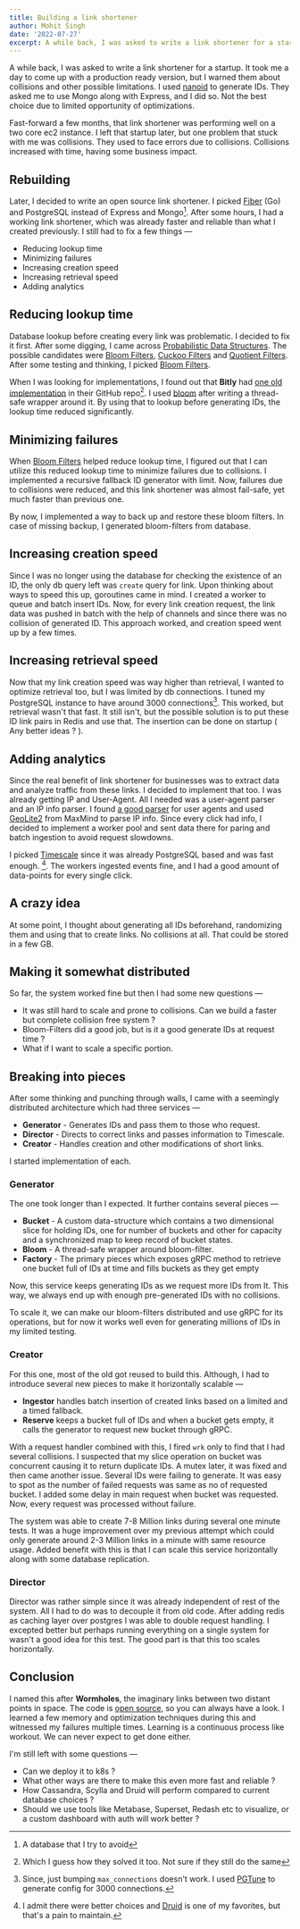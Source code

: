 ```yaml
---
title: Building a link shortener
author: Mohit Singh
date: '2022-07-27'
excerpt: A while back, I was asked to write a link shortener for a startup. It took me a day to come up with a production ready version but I warned them about collisions and other possible limitations.
---
```


A while back, I was asked to write a link shortener for a startup. It took me a day to come up with a production ready version, but I warned them about collisions and other possible limitations. I used [nanoid][nanoid] to generate IDs. They asked me to use Mongo along with Express, and I did so. Not the best choice due to limited opportunity of optimizations.

Fast-forward a few months, that link shortener was performing well on a two core ec2 instance. I left that startup later, but one problem that stuck with me was collisions. They used to face errors due to collisions. Collisions increased with time, having some business impact.

## Rebuilding

Later, I decided to write an open source link shortener. I picked [Fiber][fiber] (Go) and PostgreSQL instead of Express and Mongo[^1]. After some hours, I had a working link shortener, which was already faster and reliable than what I created previously. I still had to fix a few things &mdash;

- Reducing lookup time
- Minimizing failures
- Increasing creation speed
- Increasing retrieval speed
- Adding analytics

## Reducing lookup time

Database lookup before creating every link was problematic. I decided to fix it first. After some digging, I came across [Probabilistic Data Structures][pds]. The possible candidates were [Bloom Filters][bf], [Cuckoo Filters][cf] and [Quotient Filters][qf]. After some testing and thinking, I picked [Bloom Filters][bf].

When I was looking for implementations, I found out that **Bitly** had [one old implementation][dablooms] in their GitHub repo[^2]. I used [bloom][bloom] after writing a thread-safe wrapper around it. By using that to lookup before generating IDs, the lookup time reduced significantly.

## Minimizing failures

When [Bloom Filters][bf] helped reduce lookup time, I figured out that I can utilize this reduced lookup time to minimize failures due to collisions. I implemented a recursive fallback ID generator with limit. Now, failures due to collisions were reduced, and this link shortener was almost fail-safe, yet much faster than previous one.

By now, I implemented a way to back up and restore these bloom filters. In case of missing backup, I generated bloom-filters from database.

## Increasing creation speed

Since I was no longer using the database for checking the existence of an ID, the only db query left was `create` query for link. Upon thinking about ways to speed this up, goroutines came in mind. I created a worker to queue and batch insert IDs. Now, for every link creation request, the link data was pushed in batch with the help of channels and since there was no collision of generated ID. This approach worked, and creation speed went up by a few times.

## Increasing retrieval speed

Now that my link creation speed was way higher than retrieval, I wanted to optimize retrieval too, but I was limited by db connections. I tuned my PostgreSQL instance to have around 3000 connections[^3]. This worked, but retrieval wasn't that fast. It still isn't, but the possible solution is to put these ID link pairs in Redis and use that. The insertion can be done on startup ( Any better ideas ? ).

## Adding analytics

Since the real benefit of link shortener for businesses was to extract data and analyze traffic from these links. I decided to implement that too. I was already getting IP and User-Agent. All I needed was a user-agent parser and an IP info parser. I found [a good parser][ua] for user agents and used [GeoLite2][geolite2] from MaxMind to parse IP info. Since every click had info, I decided to implement a worker pool and sent data there for paring and batch ingestion to avoid request slowdowns.

I picked [Timescale][ts] since it was already PostgreSQL based and was fast enough. [^4]. The workers ingested events fine, and I had a good amount of data-points for every single click.

## A crazy idea

At some point, I thought about generating all IDs beforehand, randomizing them and using that to create links. No collisions at all. That could be stored in a few GB.

## Making it somewhat distributed

So far, the system worked fine but then I had some new questions &mdash;

- It was still hard to scale and prone to collisions. Can we build a faster but complete collision free system ?
- Bloom-Filters did a good job, but is it a good generate IDs at request time ?
- What if I want to scale a specific portion.

## Breaking into pieces

After some thinking and punching through walls, I came with a seemingly distributed architecture which had three services &mdash;

- **Generator** - Generates IDs and pass them to those who request.
- **Director** - Directs to correct links and passes information to Timescale.
- **Creator** - Handles creation and other modifications of short links.

I started implementation of each.

### Generator

The one took longer than I expected. It further contains several pieces &mdash;

- **Bucket** - A custom data-structure which contains a two dimensional slice for holding IDs, one for number of buckets and other for capacity and a synchronized map to keep record of bucket states.
- **Bloom** - A thread-safe wrapper around bloom-filter.
- **Factory** - The primary pieces which exposes gRPC method to retrieve one bucket full of IDs at time and fills buckets as they get empty

Now, this service keeps generating IDs as we request more IDs from It. This way, we always end up with enough pre-generated IDs with no collisions.

To scale it, we can make our bloom-filters distributed and use gRPC for its operations, but for now it works well even for generating millions of IDs in my limited testing.

### Creator

For this one, most of the old got reused to build this. Although, I had to introduce several new pieces to make it horizontally scalable &mdash;

- **Ingestor** handles batch insertion of created links based on a limited and a timed fallback.
- **Reserve** keeps a bucket full of IDs and when a bucket gets empty, it calls the generator to request new bucket through gRPC.

With a request handler combined with this, I fired `wrk` only to find that I had several collisions. I suspected that my slice operation on bucket was concurrent causing it to return duplicate IDs. A mutex later, it was fixed and then came another issue. Several IDs were failing to generate. It was easy to spot as the number of failed requests was same as no of requested bucket. I added some delay in main request when bucket was requested. Now, every request was processed without failure.

The system was able to create 7-8 Million links during several one minute tests. It was a huge improvement over my previous attempt which could only generate around 2-3 Million links in a minute with same resource usage. Added benefit with this is that I can scale this service horizontally along with some database replication.

### Director

Director was rather simple since it was already independent of rest of the system. All I had to do was to decouple it from old code. After adding redis as caching layer over postgres I was able to double request handling. I excepted better but perhaps running everything on a single system for wasn't a good idea for this test. The good part is that this too scales horizontally.

## Conclusion

I named this after **Wormholes**, the imaginary links between two distant points in space. The code is [open source](https://github.com/mohitsinghs/wormholes), so you can always have a look. I learned a few memory and optimization techniques during this and witnessed my failures multiple times. Learning is a continuous process like workout. We can never expect to get done either.

I'm still left with some questions &mdash;

- Can we deploy it to k8s ?
- What other ways are there to make this even more fast and reliable ?
- How Cassandra, Scylla and Druid will perform compared to current database choices ?
- Should we use tools like Metabase, Superset, Redash etc to visualize, or a custom dashboard with auth will work better ?

[nanoid]: https://github.com/ai/nanoid
[fiber]: https://github.com/gofiber/fiber
[pds]: https://en.wikipedia.org/wiki/Category:Probabilistic_data_structures
[bf]: https://en.wikipedia.org/wiki/Bloom_filter
[cf]: https://en.wikipedia.org/wiki/Cuckoo_filter
[qf]: https://en.wikipedia.org/wiki/Quotient_filter
[dablooms]: https://github.com/bitly/dablooms
[bloom]: https://github.com/bits-and-blooms/bloom
[pgtune]: https://pgtune.leopard.in.ua/
[ua]: https://github.com/mssola/user_agent
[geolite2]: https://dev.maxmind.com/geoip/geoip2/geolite2/
[ts]: https://github.com/timescale/timescaledb
[druid]: https://github.com/apache/druid

[^1]: A database that I try to avoid
[^2]: Which I guess how they solved it too. Not sure if they still do the same
[^3]: Since, just bumping `max_connections` doesn't work. I used [PGTune][pgtune] to generate config for 3000 connections.
[^4]: I admit there were better choices and [Druid][druid] is one of my favorites, but that's a pain to maintain.
